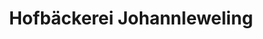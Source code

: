 ---
title: "Hofbäckerei Johannleweling"
url: /rietberg/hofbaeckerei-johannleweling/
shop: Bäckerei
---
